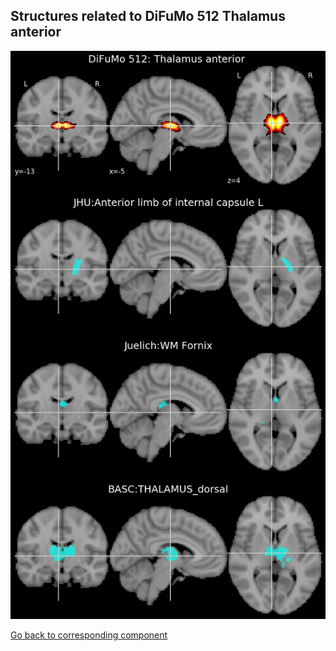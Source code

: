


## Structures related to DiFuMo 512 Thalamus anterior 

![298](298.jpg "Structures related to DiFuMo 512 Thalamus anterior ")

[Go back to corresponding component](https://parietal-inria.github.io/DiFuMo/512/html/298.html)